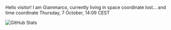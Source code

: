 Hello visitor! I am Giammarco, currently living in space coordinate lost... and time coordinate Thursday, 7 October, 14:09 CEST

![GitHub Stats](https://github-readme-stats.vercel.app/api?username=grcasanova)
